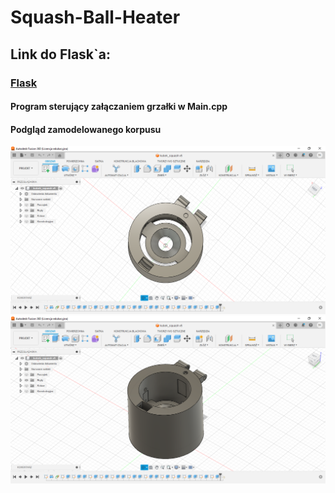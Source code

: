 # Squash-Ball-Heater
## Link do Flask`a: </br>
### <a href="http://zbigniewk.pythonanywhere.com/" target="_blank">Flask</a></br>
#### Program sterujący załączaniem grzałki w Main.cpp</br>
#### Podgląd zamodelowanego korpusu</br>
![Korpus1](korpus1.png)
![Korpus2](korpus2.png)
